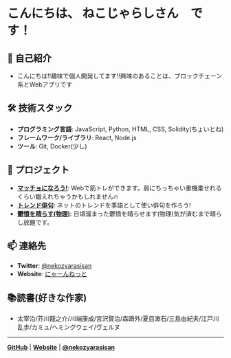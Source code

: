 # こんにちは、 ねこじゃらしさん　です！

## 👋 自己紹介

- こんにちは!!趣味で個人開発してます!!興味のあることは、ブロックチェーン系とWebアプリです

## 🛠 技術スタック

- **プログラミング言語**: JavaScript, Python, HTML, CSS, Solidity(ちょいとね)
- **フレームワーク/ライブラリ**: React, Node.js
- **ツール**: Git, Docker(少し)

## 🌟 プロジェクト

- **[マッチョになろう!](https://pikutraining.pages.dev/)**: Webで筋トレができます。肩にちっちゃい重機乗せれるくらい鍛えれちゃうかもしれません🔥
- **[トレンド俳句](https://trendhaiku.online/)**: ネットのトレンドを季語として使い俳句を作ろう!
- **[鬱憤を晴らす(物理)](https://uppun-harasu.pages.dev/)**: 日頃溜まった鬱憤を晴らせます(物理)気が済むまで晴らし放題です。

## 📫 連絡先

- **Twitter**: [@nekozyarasisan](https://x.com/nekozyarasisan)
- **Website**: [にゃーんねっと](https://nyaaan.net)

## 📚読書(好きな作家)

- 太宰治/芥川龍之介/川端康成/宮沢賢治/森鴎外/夏目漱石/三島由紀夫/江戸川乱歩/カミュ/ヘミングウェイ/ヴェルヌ
---

**[GitHub](https://github.com/zyousiikuta)** | **[Website](https://nyaaan.net)** | **[@nekozyarasisan](https://x.com/nekozyarasisan)**
